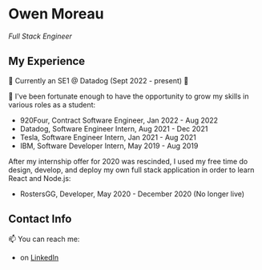 # Owen Moreau

*Full Stack Engineer*<br>

## My Experience

💬 Currently an SE1 @ Datadog (Sept 2022 - present) 👋

💬 I've been fortunate enough to have the opportunity to grow my skills in various roles as a student: 
- 920Four, Contract Software Engineer, Jan 2022 - Aug 2022
- Datadog, Software Engineer Intern, Aug 2021 - Dec 2021
- Tesla, Software Engineer Intern, Jan 2021 - Aug 2021
- IBM, Software Developer Intern, May 2019 - Aug 2019<br>

After my internship offer for 2020 was rescinded, I used my free time do design, develop, and deploy my 
own full stack application in order to learn React and Node.js:
- RostersGG, Developer, May 2020 - December 2020 (No longer live)<br>

## Contact Info

📫 You can reach me:
- on [LinkedIn](http://www.linkedin.com/in/moreauowen)
